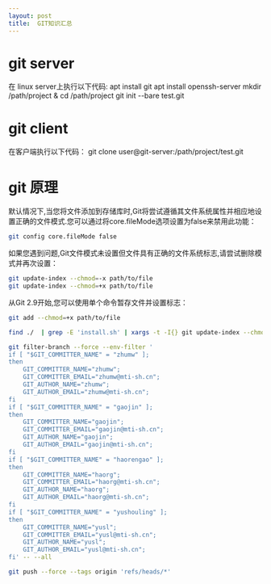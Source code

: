 ```yaml
---
layout: post
title:  GIT知识汇总
---
```


# git server

在 linux server上执行以下代码:
apt install git
apt install openssh-server
mkdir /path/project & cd /path/project
git init --bare test.git

# git client

在客户端执行以下代码：
git clone user@git-server:/path/project/test.git


# git 原理


默认情况下,当您将文件添加到存储库时,Git将尝试遵循其文件系统属性并相应地设置正确的文件模式.您可以通过将core.fileMode选项设置为false来禁用此功能：
```sh
git config core.fileMode false
```

如果您遇到问题,Git文件模式未设置但文件具有正确的文件系统标志,请尝试删除模式并再次设置：
```sh
git update-index --chmod=-x path/to/file
git update-index --chmod=+x path/to/file
```
从Git 2.9开始,您可以使用单个命令暂存文件并设置标志：
```sh
git add --chmod=+x path/to/file
```
```sh
find ./  | grep -E 'install.sh' | xargs -t -I{} git update-index --chmod=+x {}
```


```sh
git filter-branch --force --env-filter '
if [ "$GIT_COMMITTER_NAME" = "zhumw" ];
then
    GIT_COMMITTER_NAME="zhumw";
    GIT_COMMITTER_EMAIL="zhumw@mti-sh.cn";
    GIT_AUTHOR_NAME="zhumw";
    GIT_AUTHOR_EMAIL="zhumw@mti-sh.cn";
fi
if [ "$GIT_COMMITTER_NAME" = "gaojin" ];
then
    GIT_COMMITTER_NAME="gaojin";
    GIT_COMMITTER_EMAIL="gaojin@mti-sh.cn";
    GIT_AUTHOR_NAME="gaojin";
    GIT_AUTHOR_EMAIL="gaojin@mti-sh.cn";
fi
if [ "$GIT_COMMITTER_NAME" = "haorengao" ];
then
    GIT_COMMITTER_NAME="haorg";
    GIT_COMMITTER_EMAIL="haorg@mti-sh.cn";
    GIT_AUTHOR_NAME="haorg";
    GIT_AUTHOR_EMAIL="haorg@mti-sh.cn";
fi
if [ "$GIT_COMMITTER_NAME" = "yushouling" ];
then
    GIT_COMMITTER_NAME="yusl";
    GIT_COMMITTER_EMAIL="yusl@mti-sh.cn";
    GIT_AUTHOR_NAME="yusl";
    GIT_AUTHOR_EMAIL="yusl@mti-sh.cn";
fi' -- --all

git push --force --tags origin 'refs/heads/*'


```

